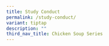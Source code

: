 ```yaml
---
title: Study Conduct
permalink: /study-conduct/
variant: tiptap
description: ""
third_nav_title: Chicken Soup Series
---
```

